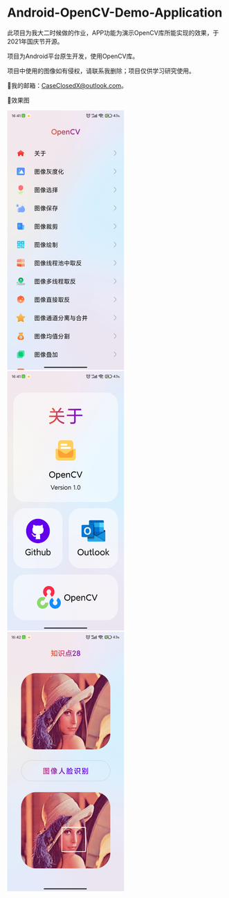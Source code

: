 # Android-OpenCV-Demo-Application
 此项目为我大二时候做的作业，APP功能为演示OpenCV库所能实现的效果，于2021年国庆节开源。
 
 项目为Android平台原生开发，使用OpenCV库。
 
 项目中使用的图像如有侵权，请联系我删除；项目仅供学习研究使用。
 
🌟我的邮箱：CaseClosedX@outlook.com。

🌟效果图

<div style="float:left;">
<img src="https://github.com/Case-Closed-X/Android-OpenCV-Demo-Application/blob/f5909915278efa18217e14eff0a9ea901d47a14c/images/main.jpg" width="270px" height="600px" />
<img src="https://github.com/Case-Closed-X/Android-OpenCV-Demo-Application/blob/f5909915278efa18217e14eff0a9ea901d47a14c/images/about.jpg" width="270px" height="600px" />
<img src="https://github.com/Case-Closed-X/Android-OpenCV-Demo-Application/blob/f5909915278efa18217e14eff0a9ea901d47a14c/images/show.jpg" width="270px" height="600px" />
</div>
